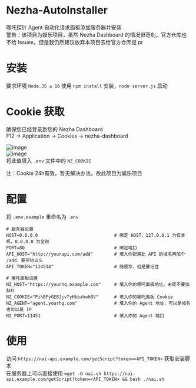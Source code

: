# Nezha-AutoInstaller
哪吒探针 Agent 自动化请求面板添加服务器并安装  
警告：该项目为娱乐项目，虽然 Nezha Dashboard 的情况很苛刻，官方仓库也不给 Issues，但是我仍然建议放弃本项目去给官方仓库提 pr  

# 安装
要求环境 `Node.JS ≥ 16`
使用 `npm install` 安装，`node server.js` 启动

# Cookie 获取
确保您已经登录到您的 Nezha Dashboard  
F12 → Application → Cookies → nezha-dashboard  
  
![image](https://github.com/BLxcwg666/Nezha-AutoInstaller/assets/66854530/613db0dd-e27e-41e4-9839-6b63d67b1897)  
![image](https://github.com/BLxcwg666/Nezha-AutoInstaller/assets/66854530/2d8cf28c-9749-4f2d-b633-3a151ff43583)  
将此值填入 `.env` 文件中的 `NZ_COOKIE`

注：Cookie 24h有效，暂无解决办法，故此项目为娱乐项目  

# 配置
将 `.env.example` 重命名为 `.env`
```Text
# 服务器设置
HOST=0.0.0.0                             # 绑定 HOST，127.0.0.1 为仅本机，0.0.0.0 为全部
PORT=80                                  # 绑定端口
API_HOST="http://yourapi.com/add"        # 填入你配置此 API 的域名再加个 /add，要带协议头
API_TOKEN="114514"                       # 随便写，但是要记住

# 哪吒面板设置
NZ_HOST="https://yourhq.example.com"     # 填入你的哪吒面板地址，末尾不要加斜杠
NZ_COOKIE="PihBFyGEBJjvTyHbbahwhBV"      # 填入你的哪吒面板 Cookie
NZ_AGENT="agent.yourhq.com"              # 填入你的 Agent 地址，可以是域名也可以是 IP
NZ_PORT=11451                            # 填入你的 Agent 端口
```

# 使用
访问 `https://nai-api.example.com/getScript?token=<API_TOKEN>` 获取安装脚本  
在服务器上可以直接使用 `wget -O nai.sh https://nai-api.example.com/getScript?token=<API_TOKEN> && bash ./nai.sh`

